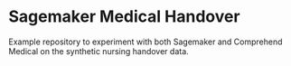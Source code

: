 # Sagemaker Medical Handover

Example repository to experiment with both Sagemaker and Comprehend Medical
on the synthetic nursing handover data.


